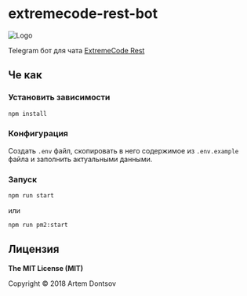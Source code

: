 # extremecode-rest-bot
![Logo](https://encrypted-tbn0.gstatic.com/images?q=tbn:ANd9GcQjQVvfPpFJKR_dzyz9GgeAPn5CO52hPOi262ARNjz-r_ASFcIm)

Telegram бот для чата [ExtremeCode Rest](https://t.me/extremecode_rest)

## Че как

### Установить зависимости

```bash
npm install
```
### Конфигурация
Создать ```.env``` файл, скопировать в него содержимое из ```.env.example``` файла и заполнить актуальными данными.

### Запуск
```bash
npm run start
```
или 
```bash
npm run pm2:start
```

## Лицензия

**The MIT License (MIT)**

Copyright © 2018 Artem Dontsov
